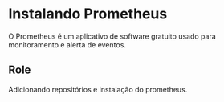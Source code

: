 Instalando Prometheus
=========

O Prometheus é um aplicativo de software gratuito usado para monitoramento e alerta de eventos.

Role
------------

Adicionando repositórios e instalação do prometheus.